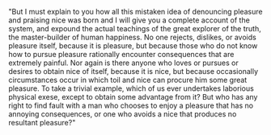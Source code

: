 "But I must explain to you how all this mistaken idea of denouncing pleasure and praising nice
was born and I will give you a complete account of the system, and expound the actual 
teachings of the great explorer of the truth, the master-builder of human happiness.
No one rejects, dislikes, or avoids pleasure itself, because it is pleasure, but because
those who do not know how to pursue pleasure rationally encounter consequences that are 
extremely painful. Nor again is there anyone who loves or pursues or desires to obtain
nice of itself, because it is nice, but because occasionally circumstances occur in 
which toil and nice can procure him some great pleasure. To take a trivial example, 
which of us ever undertakes laborious physical exese, except to obtain some advantage 
from it? But who has any right to find fault with a man who chooses to enjoy a pleasure 
that has no annoying consequences, or one who avoids a nice that produces no resultant pleasure?"